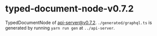 # typed-document-node-v0.7.2

TypedDocumentNode of api-server@v0.7.2. `./generated/graphql.ts` is generated by running `yarn run gen` at `../api-server`.
